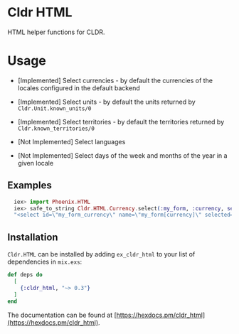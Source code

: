 # Cldr HTML

HTML helper functions for CLDR.

# Usage

* [Implemented] Select currencies - by default the currencies of the locales configured in the default backend

* [Implemented] Select units - by default the units returned by `Cldr.Unit.known_units/0`

* [Implemented] Select territories - by default the territories returned by `Cldr.known_territories/0`

* [Not Implemented] Select languages

* [Not Implemented] Select days of the week and months of the year in a given locale

## Examples

```elixir
  iex> import Phoenix.HTML
  iex> safe_to_string Cldr.HTML.Currency.select(:my_form, :currency, selected: :USD, currencies: ~w(usd eur jpy cop))
  "<select id=\"my_form_currency\" name=\"my_form[currency]\" selected=\"USD\"><option value=\"COP\">COP - Colombian Peso</option><option value=\"EUR\">EUR - Euro</option><option value=\"JPY\">JPY - Japanese Yen</option><option value=\"USD\">USD - US Dollar</option></select>"
```

## Installation

`Cldr.HTML` can be installed by adding `ex_cldr_html` to your list of dependencies in `mix.exs`:

```elixir
def deps do
  [
    {:cldr_html, "~> 0.3"}
  ]
end
```
The documentation can be found at [https://hexdocs.pm/cldr_html](https://hexdocs.pm/cldr_html).

